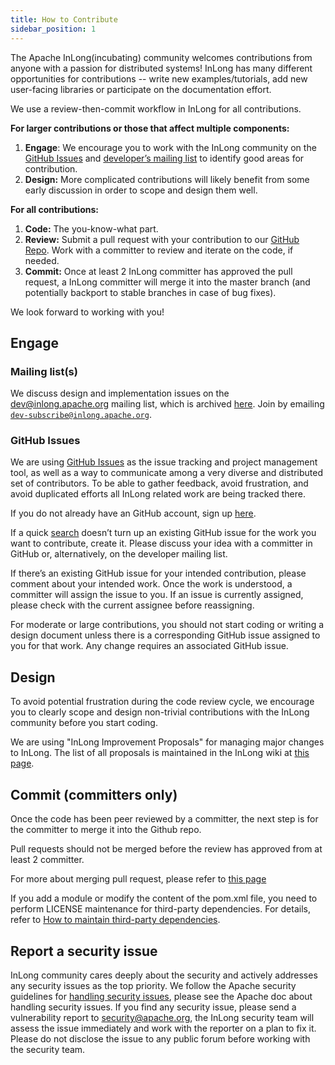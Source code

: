 ```yaml
---
title: How to Contribute
sidebar_position: 1
---
```


The Apache InLong(incubating) community welcomes contributions from anyone with a passion for distributed systems! InLong has many different opportunities for contributions -- write new examples/tutorials, add new user-facing libraries or participate on the documentation effort.

We use a review-then-commit workflow in InLong for all contributions.

**For larger contributions or those that affect multiple components:**

1. **Engage**: We encourage you to work with the InLong community on the [GitHub Issues](https://github.com/apache/incubator-inlong/issues) and [developer’s mailing list](/docs/contact) to identify good areas for contribution.
2. **Design:** More complicated contributions will likely benefit from some early discussion in order to scope and design them well.

**For all contributions:**

1. **Code:** The you-know-what part.
2. **Review:** Submit a pull request with your contribution to our [GitHub Repo](https://github.com/apache/incubator-inlong). Work with a committer to review and iterate on the code, if needed.
3. **Commit:** Once at least 2 InLong committer has approved the pull request, a InLong committer will merge it into the master branch (and potentially backport to stable branches in case of bug fixes).

We look forward to working with you!

## Engage

### Mailing list(s)

We discuss design and implementation issues on the [dev@inlong.apache.org](mailto:dev@inlong.apache.org) mailing list, which is archived [here](https://lists.apache.org/list.html?dev@inlong.apache.org). Join by emailing [`dev-subscribe@inlong.apache.org`](mailto:dev-subscribe@inlong.apache.org).

### GitHub Issues

We are using [GitHub Issues](https://github.com/apache/incubator-inlong/issues) as the issue tracking
and project management tool, as well as a way to communicate among a very diverse and distributed set of contributors. To be able to gather feedback, avoid frustration, and avoid duplicated efforts all InLong related work are being tracked there.

If you do not already have an GitHub account, sign up [here](https://github.com/signup).

If a quick [search](https://github.com/apache/incubator-inlong/issues) doesn’t turn up an existing GitHub issue for the work you want to contribute, create it. Please discuss your idea with a committer in GitHub or, alternatively, on the developer mailing list.

If there’s an existing GitHub issue for your intended contribution, please comment about your intended work. Once the work is understood, a committer will assign the issue to you. If an issue is currently assigned, please check with the current assignee before reassigning.

For moderate or large contributions, you should not start coding or writing a design document unless there is a corresponding GitHub issue assigned to you for that work. Any change requires an associated GitHub issue.

## Design

To avoid potential frustration during the code review cycle, we encourage you to clearly scope and design non-trivial contributions with the InLong community before you start coding.

We are using "InLong Improvement Proposals" for managing major changes to InLong. The list of all proposals is maintained in the InLong wiki at [this page](https://github.com/apache/incubator-inlong/wiki).

## Commit (committers only)

Once the code has been peer reviewed by a committer, the next step is for the committer to merge it into the Github repo.

Pull requests should not be merged before the review has approved from at least 2 committer.

For more about merging pull request, please refer to [this page](https://github.com/apache/incubator-inlong/pulls)

If you add a module or modify the content of the pom.xml file, you need to perform LICENSE maintenance for third-party dependencies. For details, refer to [How to maintain third-party dependencies](how-to-maintain-3rd-party-dependencies.md). 

## Report a security issue
InLong community cares deeply about the security and actively addresses any security issues as the top priority. 
We follow the Apache security guidelines for [handling security issues](https://www.apache.org/security/), please see the Apache doc about handling security issues. 
If you find any security issue, please send a vulnerability report to [security@apache.org](mailto:security@apache.org), the InLong security team will assess the issue immediately and work with the reporter on a plan to fix it. 
Please do not disclose the issue to any public forum before working with the security team.